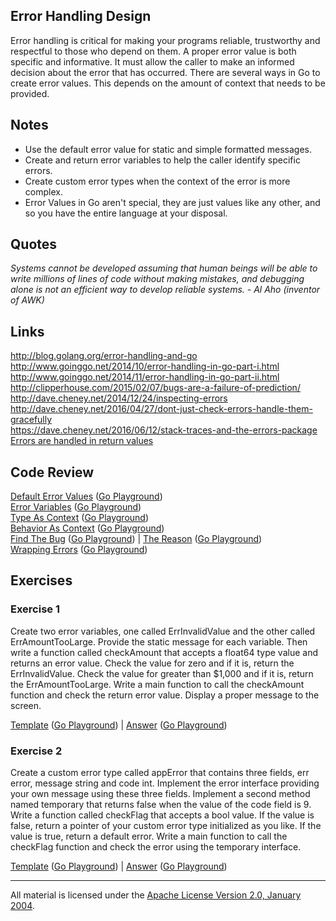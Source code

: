 ## Error Handling Design

Error handling is critical for making your programs reliable, trustworthy and respectful to those who depend on them. A proper error value is both specific and informative. It must allow the caller to make an informed decision about the error that has occurred. There are several ways in Go to create error values. This depends on the amount of context that needs to be provided.

## Notes

* Use the default error value for static and simple formatted messages.
* Create and return error variables to help the caller identify specific errors.
* Create custom error types when the context of the error is more complex.
* Error Values in Go aren't special, they are just values like any other, and so you have the entire language at your disposal.

## Quotes

_Systems cannot be developed assuming that human beings will be able to write millions of lines of code without making mistakes, and debugging alone is not an efficient way to develop reliable systems. - Al Aho (inventor of AWK)_

## Links

http://blog.golang.org/error-handling-and-go  
http://www.goinggo.net/2014/10/error-handling-in-go-part-i.html  
http://www.goinggo.net/2014/11/error-handling-in-go-part-ii.html  
http://clipperhouse.com/2015/02/07/bugs-are-a-failure-of-prediction/  
http://dave.cheney.net/2014/12/24/inspecting-errors  
http://dave.cheney.net/2016/04/27/dont-just-check-errors-handle-them-gracefully  
https://dave.cheney.net/2016/06/12/stack-traces-and-the-errors-package  
[Errors are handled in return values](https://plus.google.com/+RussCox-rsc/posts/iqAiKAwP6Ce)  

## Code Review

[Default Error Values](example1/example1.go) ([Go Playground](https://play.golang.org/p/aSjTxzNfP2))  
[Error Variables](example2/example2.go) ([Go Playground](https://play.golang.org/p/-vBG0m1Scs))  
[Type As Context](example3/example3.go) ([Go Playground](https://play.golang.org/p/FeR2nE3eAH))  
[Behavior As Context](example4/example4.go) ([Go Playground](https://play.golang.org/p/Aylgou6Gq0))  
[Find The Bug](example5/example5.go) ([Go Playground](https://play.golang.org/p/0AUU_sJsec)) | 
[The Reason](example5/reason/reason.go) ([Go Playground](https://play.golang.org/p/TCANdwroOi))  
[Wrapping Errors](example6/example6.go) ([Go Playground](https://play.golang.org/p/VfqgeCH-v2))  

## Exercises

### Exercise 1
Create two error variables, one called ErrInvalidValue and the other called ErrAmountTooLarge. Provide the static message for each variable. Then write a function called checkAmount that accepts a float64 type value and returns an error value. Check the value for zero and if it is, return the ErrInvalidValue. Check the value for greater than $1,000 and if it is, return the ErrAmountTooLarge. Write a main function to call the checkAmount function and check the return error value. Display a proper message to the screen.

[Template](exercises/template1/template1.go) ([Go Playground](https://play.golang.org/p/Ltxl8Hkrkl)) | 
[Answer](exercises/exercise1/exercise1.go) ([Go Playground](https://play.golang.org/p/WHmYkHwYjf))

### Exercise 2
Create a custom error type called appError that contains three fields, err error, message string and code int. Implement the error interface providing your own message using these three fields. Implement a second method named temporary that returns false when the value of the code field is 9. Write a function called checkFlag that accepts a bool value. If the value is false, return a pointer of your custom error type initialized as you like. If the value is true, return a default error. Write a main function to call the checkFlag function and check the error using the temporary interface.

[Template](exercises/template2/template2.go) ([Go Playground](http://play.golang.org/p/9nEdNSMa_j)) | 
[Answer](exercises/exercise2/exercise2.go) ([Go Playground](http://play.golang.org/p/7iX9wZX6WP))
___
All material is licensed under the [Apache License Version 2.0, January 2004](http://www.apache.org/licenses/LICENSE-2.0).
